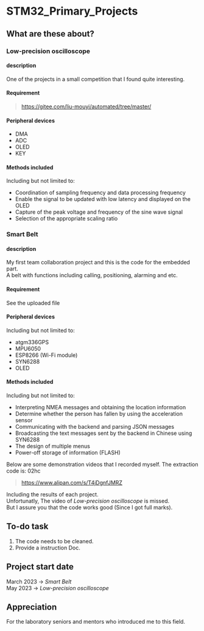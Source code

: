 # STM32_Primary_Projects

## What are these about?  
### Low-precision oscilloscope
#### description
One of the projects in a small competition that I found quite interesting.  

#### Requirement
> https://gitee.com/liu-mouyi/automated/tree/master/

#### Peripheral devices
- DMA
- ADC
- OLED
- KEY

#### Methods included
Including but not limited to:
- Coordination of sampling frequency and data processing frequency
- Enable the signal to be updated with low latency and displayed on the OLED
- Capture of the peak voltage and frequency of the sine wave signal
- Selection of the appropriate scaling ratio

### Smart Belt
#### description
My first team collaboration project and this is the code for the embedded part.  
A belt with functions including calling, positioning, alarming and etc.

#### Requirement
See the uploaded file

#### Peripheral devices
Including but not limited to:
- atgm336GPS
- MPU6050
- ESP8266 (Wi-Fi module)
- SYN6288
- OLED

#### Methods included
Including but not limited to:
- Interpreting NMEA messages and obtaining the location information
- Determine whether the person has fallen by using the acceleration sensor
- Communicating with the backend and parsing JSON messages
- Broadcasting the text messages sent by the backend in Chinese using SYN6288
- The design of multiple menus
- Power-off storage of information (FLASH)

Below are some demonstration videos that I recorded myself. The extraction code is: 02hc

> https://www.alipan.com/s/T4jDgnfJMRZ

Including the results of each project.  
Unfortunatly, The video of _Low-precision oscilloscope_ is missed.  
But I assure you that the code works good (Since I got full marks).

## To-do task
1. The code needs to be cleaned.
2. Provide a instruction Doc.

## Project start date
March 2023 -> _Smart Belt_  
May 2023 -> _Low-precision oscilloscope_

## Appreciation
For the laboratory seniors and mentors who introduced me to this field.

